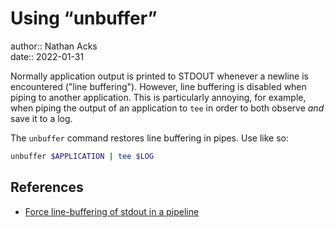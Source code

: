 # Using “unbuffer”

author:: Nathan Acks  
date:: 2022-01-31

Normally application output is printed to STDOUT whenever a newline is encountered ("line buffering"). However, line buffering is disabled when piping to another application. This is particularly annoying, for example, when piping the output of an application to `tee` in order to both observe *and* save it to a log.

The `unbuffer` command restores line buffering in pipes. Use like so:

```bash
unbuffer $APPLICATION | tee $LOG
```

## References

* [Force line-buffering of stdout in a pipeline](https://stackoverflow.com/questions/11337041/force-line-buffering-of-stdout-in-a-pipeline#comment111940075_11337310)
